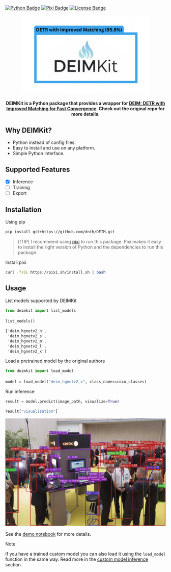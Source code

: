 [![Python Badge](https://img.shields.io/badge/Python-≥3.11-3776AB?style=for-the-badge&logo=python&logoColor=white)](https://www.python.org/)
[![Pixi Badge](https://img.shields.io/badge/🔌_Powered_by-Pixi-yellow?style=for-the-badge)](https://pixi.sh)
[![License Badge](https://img.shields.io/badge/License-Apache%202.0-green.svg?style=for-the-badge&logo=apache&logoColor=white)](https://github.com/prefix-dev/pgsql-search/blob/main/LICENSE)


<div align="center">
<img src="assets/logo.png" alt="DEIMKit Logo" width="400">

<h4>DEIMKit is a Python package that provides a wrapper for <a href="https://github.com/ShihuaHuang95/DEIM">DEIM: DETR with Improved Matching for Fast Convergence</a>. Check out the original repo for more details.</h4>
</div>

## Why DEIMKit?

- Python instead of config files.
- Easy to install and use on any platform.
- Simple Python interface.

## Supported Features

- [x] Inference
- [ ] Training
- [ ] Export

## Installation
Using pip

```bash
pip install git+https://github.com/dnth/DEIM.git
```

> [!TIP] I recommend using [pixi](https://pixi.sh) to run this package. Pixi makes it easy to install the right version of Python and the dependencies to run this package.

Install pixi

```bash
curl -fsSL https://pixi.sh/install.sh | bash
```

## Usage

List models supported by DEIMKit

```python
from deimkit import list_models

list_models()
```

```
['deim_hgnetv2_n',
 'deim_hgnetv2_s',
 'deim_hgnetv2_m',
 'deim_hgnetv2_l',
 'deim_hgnetv2_x']
```

Load a pretrained model by the original authors

```python
from deimkit import load_model

model = load_model("deim_hgnetv2_x", class_names=coco_classes)
```

Run inference

```python
result = model.predict(image_path, visualize=True)
```

```python
result["visualization"]
```

![alt text](assets/sample_result.jpg)


See the [demo notebook](nbs/pretrained-model-inference.ipynb) for more details.

> [!NOTE]
> If you have a trained custom model you can also load it using the `load_model` function in the same way. Read more in the [custom model inference](nbs/custom-model-inference.ipynb) section.
